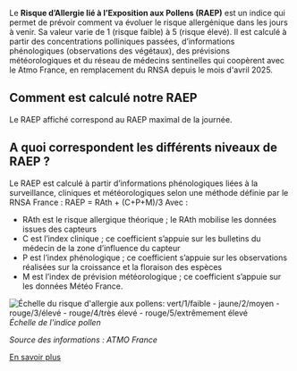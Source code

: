 Le **Risque d’Allergie lié à l’Exposition aux Pollens (RAEP)** est un indice qui permet de prévoir comment va évoluer le risque allergénique dans les jours à venir. Sa valeur varie de 1 (risque faible) à 5 (risque élevé). Il est calculé à partir des concentrations polliniques passées, d’informations phénologiques (observations des végétaux), des prévisions météorologiques et du réseau de médecins sentinelles qui coopèrent avec le Atmo France, en remplacement du RNSA depuis le mois d'avril 2025.

## Comment est calculé notre RAEP

Le RAEP affiché correspond au RAEP maximal de la journée.

## A quoi correspondent les différents niveaux de RAEP ?

Le RAEP est calculé à partir d’informations phénologiques liées à la surveillance, cliniques et météorologiques selon une méthode définie par le RNSA France : RAEP = RAth + (C+P+M)/3
Avec : 
- RAth est le risque allergique théorique ; le RAth mobilise les données issues des capteurs
- C est l’index clinique ; ce coefficient s’appuie sur les bulletins du médecin de la zone d’influence du capteur
- P est l’index phénologique ; ce coefficient s’appuie sur les observations réalisées sur la croissance et la floraison des espèces
- M est l’index de prévision météorologique ; ce coefficient s’appuie sur les données Météo France.



![Échelle du risque d'allergie aux pollens: vert/1/faible - jaune/2/moyen - rouge/3/élevé - rouge/4/très élevé - rouge/5/extrêmement élevé](https://www.atmo-france.org/sites/federation/files/styles/moyen_w750/public/medias/images/2025-04/friseweb__indice_pollen_avec_qualificatif.png)
_Échelle de l'indice pollen_

_Source des informations : ATMO France_

[En savoir plus](https://www.service-public.fr/particuliers/actualites/A18206)
